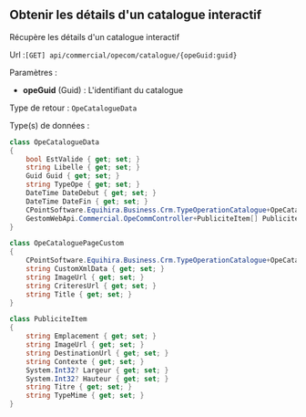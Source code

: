 ## <span id='details'>Obtenir les détails d'un catalogue interactif</span>

Récupère les détails d'un catalogue interactif

Url :`[GET] api/commercial/opecom/catalogue/{opeGuid:guid}`

Paramètres : 

- **opeGuid** (Guid) : L'identifiant du catalogue

Type de retour : `OpeCatalogueData`

Type(s) de données :

```csharp
class OpeCatalogueData
{
	bool EstValide { get; set; }
	string Libelle { get; set; }
	Guid Guid { get; set; }
	string TypeOpe { get; set; }
	DateTime DateDebut { get; set; }
	DateTime DateFin { get; set; }
	CPointSoftware.Equihira.Business.Crm.TypeOperationCatalogue+OpeCataloguePageCustom[] Pages { get; set; }
	GestomWebApi.Commercial.OpeCommController+PubliciteItem[] Publicites { get; set; }
}

class OpeCataloguePageCustom
{
	CPointSoftware.Equihira.Business.Crm.TypeOperationCatalogue+OpeCataloguePageItem[] Items { get; set; }
	string CustomXmlData { get; set; }
	string ImageUrl { get; set; }
	string CriteresUrl { get; set; }
	string Title { get; set; }
}

class PubliciteItem
{
	string Emplacement { get; set; }
	string ImageUrl { get; set; }
	string DestinationUrl { get; set; }
	string Contexte { get; set; }
	System.Int32? Largeur { get; set; }
	System.Int32? Hauteur { get; set; }
	string Titre { get; set; }
	string TypeMime { get; set; }
}

```
